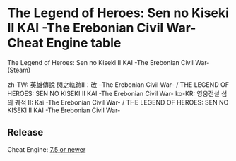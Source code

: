 # The Legend of Heroes: Sen no Kiseki II KAI -The Erebonian Civil War- Cheat Engine table

The Legend of Heroes: Sen no Kiseki II KAI -The Erebonian Civil War- (Steam)

zh-TW: 英雄傳說 閃之軌跡II：改 –The Erebonian Civil War- / THE LEGEND OF HEROES: SEN NO KISEKI II KAI -The Erebonian Civil War-
ko-KR: 영웅전설 섬의 궤적 II: Kai -The Erebonian Civil War- / THE LEGEND OF HEROES: SEN NO KISEKI II KAI -The Erebonian Civil War-
 
## Release
Cheat Engine: [7.5 or newer](https://github.com/cheat-engine/cheat-engine/releases)  

